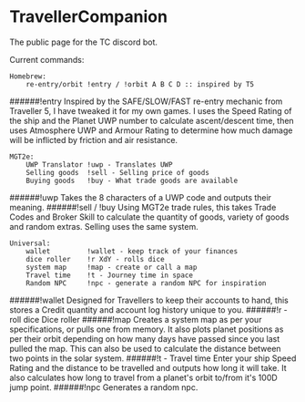 # TravellerCompanion
The public page for the TC discord bot.


Current commands:
```
Homebrew:
  	re-entry/orbit !entry / !orbit A B C D :: inspired by T5
```
######!entry
Inspired by the SAFE/SLOW/FAST re-entry mechanic from Traveller 5, I have tweaked it for my own games. I uses the Speed Rating of the ship and the Planet UWP number to calculate ascent/descent time, then uses Atmosphere UWP and Armour Rating to determine how much damage will be inflicted by friction and air resistance.
```
MGT2e:
	UWP Translator !uwp - Translates UWP
  	Selling goods  !sell - Selling price of goods
  	Buying goods   !buy - What trade goods are available
```
######!uwp
Takes the 8 characters of a UWP code and outputs their meaning.
######!sell / !buy
Using MGT2e trade rules, this takes Trade Codes and Broker Skill to calculate the quantity of goods, variety of goods and random extras.
Selling uses the same system.


```
Universal:
  	wallet         !wallet - keep track of your finances
  	dice roller    !r XdY - rolls dice
  	system map     !map - create or call a map
  	Travel time    !t - Journey time in space
  	Random NPC     !npc - generate a random NPC for inspiration
```

######!wallet
Designed for Travellers to keep their accounts to hand, this stores a Credit quantity and account log history unique to you.
######!r - roll dice
Dice roller
######!map
Creates a system map as per your specifications, or pulls one from memory. It also plots planet positions as per their orbit depending on how many days have passed since you last pulled the map. This can also be used to calculate the distance between two points in the solar system.
######!t - Travel time
Enter your ship Speed Rating and the distance to be travelled and outputs how long it will take.
It also calculates how long to travel from a planet's orbit to/from it's 100D jump point.
######!npc
Generates a random npc.
